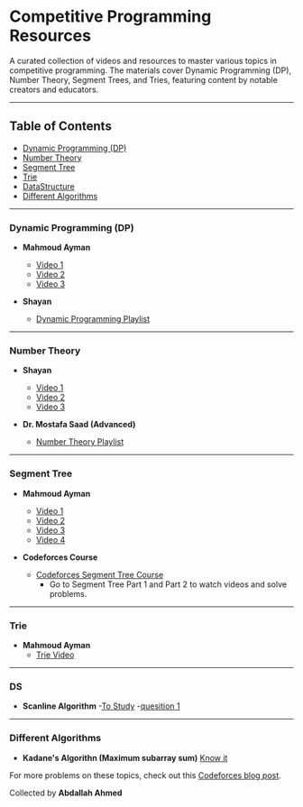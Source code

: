 # Competitive Programming Resources

A curated collection of videos and resources to master various topics in competitive programming. The materials cover Dynamic Programming (DP), Number Theory, Segment Trees, and Tries, featuring content by notable creators and educators.

---

## Table of Contents

- [Dynamic Programming (DP)](#dynamic-programming-dp)
- [Number Theory](#number-theory)
- [Segment Tree](#segment-tree)
- [Trie](#trie)
- [DataStructure](#DS)
- [Different Algorithms](#Different-Algorithms)
---

### Dynamic Programming (DP)

- **Mahmoud Ayman**
  - [Video 1](https://youtu.be/7yplBIOTXcQ?si=CHVY8Ue20SbL8eRf)
  - [Video 2](https://youtu.be/QWf1szAMwKY?si=Td4Frpz9h_xyM0VS)
  - [Video 3](https://youtu.be/vjRU1oA4Mf0?si=ylUION9QLF7iko68)

- **Shayan**
  - [Dynamic Programming Playlist](https://www.youtube.com/playlist?list=PLzDmwrrgE-UVKGwxoYao36BVTvBozwLoG)

---

### Number Theory

- **Shayan**
  - [Video 1](https://www.youtube.com/live/-BglZNHvQu8?si=NqpKBe8QUEK7srui)
  - [Video 2](https://www.youtube.com/live/DfFJMaEkVUo?si=RmpdboHO-oUWnFzC)
  - [Video 3](https://www.youtube.com/live/SkIG6Q5tZzg?si=bk9NMp5Pu08QOXgS)

- **Dr. Mostafa Saad (Advanced)**
  - [Number Theory Playlist](https://www.youtube.com/playlist?list=PLPt2dINI2MIY7l5zyFd1W28rei3b-AXaJ)

---

### Segment Tree

- **Mahmoud Ayman**
  - [Video 1](https://youtu.be/lxunri_KS00?si=RBp6Z2rXWEDwrLEg)
  - [Video 2](https://youtu.be/w0zMxFRzmiU?si=zSYoTFr7ZU9OPAV3)
  - [Video 3](https://youtu.be/t4hhq7JX_oI?si=Iou2WzRZxKoMrlNX)
  - [Video 4](https://youtu.be/3YO-h5RuUY4?si=kwU6JCMDi9LA_MaZ)

- **Codeforces Course**
  - [Codeforces Segment Tree Course](https://codeforces.com/edu/course/2)
    - Go to Segment Tree Part 1 and Part 2 to watch videos and solve problems.

---

### Trie

- **Mahmoud Ayman**
  - [Trie Video](https://youtu.be/rOaKEQ71GhA?si=hqV586HZyo6bwcxc)

---

### DS
- **Scanline Algorithm**
  -[To Study](https://www.youtube.com/watch?v=lFBpH_Mt_LI&t=412s) 
  -[quesition 1](https://codeforces.com/group/c3FDl9EUi9/contest/262795/problem/F)
  
---

### Different Algorithms
- **Kadane's Algorithn (Maximum subarray sum)**
  [Know it](https://www.geeksforgeeks.org/largest-sum-contiguous-subarray/)   

For more problems on these topics, check out this [Codeforces blog post](https://codeforces.com/blog/entry/55274).

Collected by **Abdallah Ahmed**
